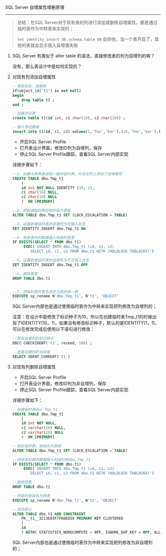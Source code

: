 SQL Server 自增属性增删原理

---

> 总结：在SQL Server对于现有表的列进行添加或删除自增属性，都是通过临时表作为中转表来实现的；
>
> `set identity_insert db.schema.table ON` 会排他，当一个表开启了，其他的表就会显示插入自增值失败

1. SQL Server 有类似于 alter table 的语法，直接修改表的列为自增列的嘛？

   没有，那么表设计中是如何实现的？

2. 对现有列添加自增属性

   ```sql
   --表若存在，就删除
   if(object_id('t1') is not null)
   begin 
       drop table t1 ;
   end ;
   
   --创建测试表
   create table t1(id int, c1 char(10), c2 char(10)) ; 
   
   --插入测试数据
   insert into t1(id, c1, c2) values(1,'foo','bar'),(10,'foo','bar'),(100,'fo','bar'),(1000,'foo','bar');
   ```

   - 开启SQL Server Profile
   - 打开表设计界面，修改ID列为自增列，保存
   - 停止SQL Server Profile跟踪，查看SQL Server内部实现

   详细步骤如下：

   ```sql
   --1、创建与原表表结构一致的临时表，并且在列上添加了自增属性
   CREATE TABLE dbo.Tmp_t1
       (
       id int NOT NULL IDENTITY (10, 1),
       c1 char(10) NULL,
       c2 char(10) NULL
       )  ON [PRIMARY]
   
   --2、把新增临时表的锁升级为表锁
   ALTER TABLE dbo.Tmp_t1 SET (LOCK_ESCALATION = TABLE)
   
   --3、设置新增临时表的自增列为可插入状态
   SET IDENTITY_INSERT dbo.Tmp_t1 ON
   
   --4、把原表中的数据插入到临时表里
   IF EXISTS(SELECT * FROM dbo.t1)
        EXEC('INSERT INTO dbo.Tmp_t1 (id, c1, c2)
           SELECT id, c1, c2 FROM dbo.t1 WITH (HOLDLOCK TABLOCKX)')
   
   --5、设置新增临时表的自增列为不可插入状态
   SET IDENTITY_INSERT dbo.Tmp_t1 OFF
   
   --6、删除原表
   DROP TABLE dbo.t1
   
   
   --7、把临时表的表名修改为跟原表一致
   EXECUTE sp_rename N'dbo.Tmp_t1', N't1', 'OBJECT' 
   ```

   SQL Server内部也是通过使用临时表作为中转来实现把列修改为自增列的；

   注意：在设计中是修改了标识种子为10，所以在创建临时表Tmp_t1的时候出现了IDENTITY(10，1)，如果没有修改标识种子，默认的是IDENTITY(1，1)，可以在修改完成后使用以下语句进行修改：

   ```sql
   --修改自增列的标识种子
   DBCC CHECKIDENT('t1', reseed, 100) ; 
   
   --查看自增列的当前值
   SELECT IDENT_CURRENT('t1')
   ```

   

3. 对现有列删除自增属性

   - 开启SQL Server Profile
   - 打开表设计界面，修改ID列为非自增列，保存
   - 停止SQL Server Profile跟踪，查看SQL Server内部实现

   详细步骤如下：

   ```sql
   --创建临时表dbo.Tmp_t1
   CREATE TABLE dbo.Tmp_t1
       (
       id int NOT NULL,
       c1 varchar(20) NULL,
       c2 varchar(20) NULL
       )  ON [PRIMARY]
   
   --锁定临时表，锁级别为表锁
   ALTER TABLE dbo.Tmp_t1 SET (LOCK_ESCALATION = TABLE)
   
   --把原来的表的数据插入到临时表dbo.Tmp_t1
   IF EXISTS(SELECT * FROM dbo.t1)
        EXEC('INSERT INTO dbo.Tmp_t1 (id, c1, c2)
           SELECT id, c1, c2 FROM dbo.t1 WITH (HOLDLOCK TABLOCKX)')
   
   --删除原表
   DROP TABLE dbo.t1
   
   --将临时表改名为原表
   EXECUTE sp_rename N'dbo.Tmp_t1', N't1', 'OBJECT' 
   
   --添加索引
   ALTER TABLE dbo.t1 ADD CONSTRAINT
       PK__t1__3213E83F7F60ED59 PRIMARY KEY CLUSTERED 
       (
       id
       ) WITH( STATISTICS_NORECOMPUTE = OFF, IGNORE_DUP_KEY = OFF, ALLOW_ROW_LOCKS = ON, ALLOW_PAGE_LOCKS = ON) ON [PRIMARY]
   ```

   SQL Server内部也是通过使用临时表作为中转来实现把列修改为非自增列的；

   

   